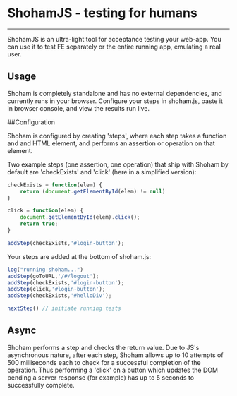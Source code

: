 # ShohamJS - testing for humans
---


ShohamJS is an ultra-light tool for acceptance testing your web-app. You can use it to test FE separately or the entire running app, emulating a real user. 

## Usage

Shoham is completely standalone and has no external dependencies, and currently runs in your browser. Configure your steps in shoham.js, paste it in browser console, and view the results run live. 

##Configuration 

Shoham is configured by creating 'steps', where each step takes a function and and HTML element, and performs an assertion or operation on that element. 

Two example steps (one assertion, one operation) that ship with Shoham by default are 'checkExists' and 'click' (here in a simplified version):

```` javascript
checkExists = function(elem) { 	
	return (document.getElementById(elem) != null)
}

click = function(elem) { 	
	document.getElementById(elem).click();
	return true;
}

addStep(checkExists,'#login-button');
````

Your steps are added at the bottom of shoham.js:

```javascript
log("running shoham...")
addStep(goToURL,'/#/logout');
addStep(checkExists,'#login-button');
addStep(click,'#login-button');
addStep(checkExists,'#helloDiv');

nextStep() // initiate running tests
```

## Async

Shoham performs a step and checks the return value. Due to JS's asynchronous nature, after each step, Shoham allows up to 10 attempts of 500 milliseconds each to check for a successful completion of the operation. Thus performing a 'click' on a button which updates the DOM pending a server response (for example) has up to 5 seconds to successfully complete. 